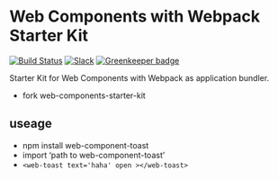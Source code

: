 # Web Components with Webpack Starter Kit

[![Build Status](https://travis-ci.org/rwieruch/web-components-starter-kit.svg?branch=master)](https://travis-ci.org/rwieruch/web-components-starter-kit) [![Slack](https://slack-the-road-to-learn-react.wieruch.com/badge.svg)](https://slack-the-road-to-learn-react.wieruch.com/) [![Greenkeeper badge](https://badges.greenkeeper.io/rwieruch/web-components-starter-kit.svg)](https://greenkeeper.io/)

Starter Kit for Web Components with Webpack as application bundler.
* fork web-components-starter-kit


## useage

* npm install web-component-toast
* import ‘path to web-component-toast’
* `<web-toast text='haha' open ></web-toast>`